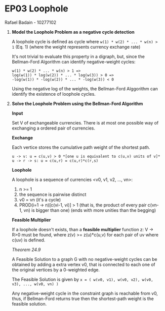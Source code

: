 # EP03 Loophole
Rafael Badain - 10277102

1. **Model the Loophole Problem as a negative cycle detection**

    A loophole cycle is defined as cycle where `w(1) * w(2) * ... * w(n) > 1` (Eq. 1) (where the weight represents currency exchange rate)

    It's not trivial to evaluate this property in a digraph, but, since the Bellman-Ford Algorithm can identify negative-weight cycles:
    ```
    w(1) * w(2) * ... * w(n) > 1 =>
    log(w(1)) * log(w(2)) * ... * log(w(3)) > 0 =>
    -log(w(1)) * -log(w(2)) * ... * -log(w(3)) < 0
    ```
    Using the negative log of the weights, the Bellman-Ford Alggorithm can identify the existence of loophole cycles.

2. **Solve the Loophole Problem using the Bellman-Ford Algorithm**

    **Input**

    Set V of exchangeable currencies. There is at most one possible way of exchanging a ordered pair of currencies.

    **Exchange**

    Each vertice stores the cumulative path weight of the shortest path.
    ```
    u -> v: u = c(u,v) > 0 *[one u is equivalent to c(u,v) units of v]*
    u -> r -> s: u = c(u,r) = c(u,r)*c(r,s)
    ```

    **Loophole**

    A loophole is a sequence of currencies <v0, v1, v2, ..., vn>:
    1. n >= 1
    2. the sequence is pairwise distinct
    3. v0 = vn (it's a cycle)
    4. PROD(i=1 -> n)[c(vi-1, vi)] > 1 (that is, the product of every pair c(vn-1, vn) is bigger than one) (ends with more unities than the begging)

    **Feasible Multiplier**

    If a loophole doesn't exists, than a **feasible multiplier** function z: V -> R>0 must be found, where z(v) >= z(u)*c(u,v) for each pair of uv where c(uv) is defined.

    *Theorem 24.9*
    
    A Feasible Solution to a graph G with no negative-weight cycles can be obtained by adding a extra vertex v0, that is connected to each one of the original vertices by a 0-weighted edge.
    
    The Feasible Solution is given by `x = ( w(v0, v1), w(v0, v2), w(v0, v3), ..., w(v0, vn) )`

    Any negative-weight cycle in the constraint graph is reachable from v0, thus, if Bellman-Ford returns true then the shortest-path weight is the feasible solution.